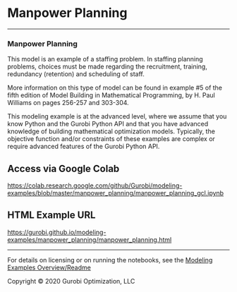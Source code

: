 # Manpower Planning

---
### Manpower Planning
This model is an example of a staffing problem. In staffing planning problems, choices must be made regarding the 
recruitment, training, redundancy (retention) and scheduling of staff.

More information on this type of model can be found in example #5 of the fifth edition of Model Building in Mathematical 
Programming, by H. Paul Williams on pages 256-257 and 303-304.

This modeling example is at the advanced level, where we assume that you know Python and the Gurobi Python API and 
that you have advanced knowledge of building mathematical optimization models. Typically, the objective function 
and/or constraints of these examples are complex or require advanced features of the Gurobi Python API.


## Access via Google Colab

https://colab.research.google.com/github/Gurobi/modeling-examples/blob/master/manpower_planning/manpower_planning_gcl.ipynb

## HTML Example URL

https://gurobi.github.io/modeling-examples/manpower_planning/manpower_planning.html 


----
For details on licensing or on running the notebooks, see the [Modeling Examples Overview/Readme](https://github.com/Gurobi/modeling-examples/)


Copyright © 2020 Gurobi Optimization, LLC

